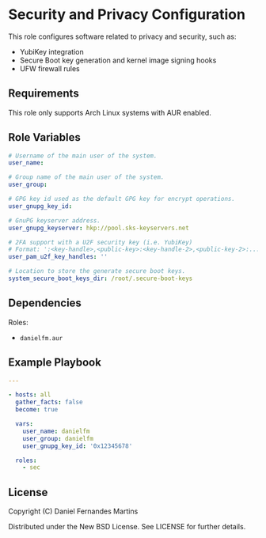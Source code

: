 # Security and Privacy Configuration

This role configures software related to privacy and security, such as:

- YubiKey integration
- Secure Boot key generation and kernel image signing hooks
- UFW firewall rules

## Requirements

This role only supports Arch Linux systems with AUR enabled.

## Role Variables

```yaml
# Username of the main user of the system.
user_name:

# Group name of the main user of the system.
user_group:

# GPG key id used as the default GPG key for encrypt operations.
user_gnupg_key_id:

# GnuPG keyserver address.
user_gnupg_keyserver: hkp://pool.sks-keyservers.net

# 2FA support with a U2F security key (i.e. YubiKey)
# Format: ':<key-handle>,<public-key>:<key-handle-2>,<public-key-2>:...'
user_pam_u2f_key_handles: ''

# Location to store the generate secure boot keys.
system_secure_boot_keys_dir: /root/.secure-boot-keys
```

## Dependencies

Roles:

- `danielfm.aur`

## Example Playbook

```yaml
---

- hosts: all
  gather_facts: false
  become: true

  vars:
    user_name: danielfm
    user_group: danielfm
    user_gnupg_key_id: '0x12345678'

  roles:
    - sec
```

## License

Copyright (C) Daniel Fernandes Martins

Distributed under the New BSD License. See LICENSE for further details.
